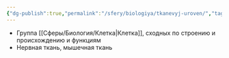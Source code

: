 ```yaml
---
{"dg-publish":true,"permalink":"/sfery/biologiya/tkanevyj-uroven/","tags":["Общаябиология"]}
---
```


- Группа [[Сферы/Биология/Клетка\|Клетка]], сходных по строению и происхождению и функциям
- Нервная ткань, мышечная ткань